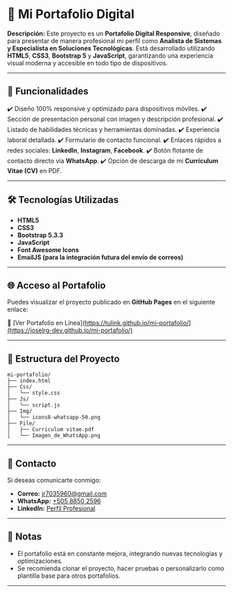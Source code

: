 # 📁 Mi Portafolio Digital

**Descripción:**
Este proyecto es un **Portafolio Digital Responsive**, diseñado para presentar de manera profesional mi perfil como **Analista de Sistemas y Especialista en Soluciones Tecnológicas**. Está desarrollado utilizando **HTML5**, **CSS3**, **Bootstrap 5** y **JavaScript**, garantizando una experiencia visual moderna y accesible en todo tipo de dispositivos.

---

## 🚀 Funcionalidades

✔️ Diseño 100% responsive y optimizado para dispositivos móviles.
✔️ Sección de presentación personal con imagen y descripción profesional.
✔️ Listado de habilidades técnicas y herramientas dominadas.
✔️ Experiencia laboral detallada.
✔️ Formulario de contacto funcional.
✔️ Enlaces rápidos a redes sociales: **LinkedIn**, **Instagram**, **Facebook**.
✔️ Botón flotante de contacto directo vía **WhatsApp**.
✔️ Opción de descarga de mi **Currículum Vitae (CV)** en PDF.

---

## 🛠️ Tecnologías Utilizadas

* **HTML5**
* **CSS3**
* **Bootstrap 5.3.3**
* **JavaScript**
* **Font Awesome Icons**
* **EmailJS (para la integración futura del envío de correos)**

---

## 🌐 Acceso al Portafolio

Puedes visualizar el proyecto publicado en **GitHub Pages** en el siguiente enlace:

🔗 [Ver Portafolio en Línea](https://tulink.github.io/mi-portafolio/](https://joselrg-dev.github.io/mi-portafolio/)

---

## 📂 Estructura del Proyecto

```
mi-portafolio/
├── index.html
├── Css/
│   └── style.css
├── Js/
│   └── script.js
├── Img/
│   └── icons8-whatsapp-50.png
├── File/
│   ├── Curriculum vitae.pdf
│   └── Imagen_de_WhatsApp.png
```

---

## 📧 Contacto

Si deseas comunicarte conmigo:

* **Correo:** [jr7035960@gmail.com](mailto:jr7035960@gmail.com)
* **WhatsApp:** [+505 8850 2596](https://wa.me/50588502596)
* **LinkedIn:** [Perfil Profesional](https://www.linkedin.com/in/joselrg-/)

---

## 📝 Notas

* El portafolio está en constante mejora, integrando nuevas tecnologías y optimizaciones.
* Se recomienda clonar el proyecto, hacer pruebas o personalizarlo como plantilla base para otros portafolios.

---

